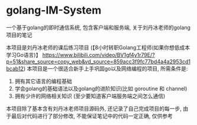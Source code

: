 # golang-IM-System
一个基于golang的即时通信系统, 包含客户端和服务端, 关于刘丹冰老师的golang项目的笔记

本项目是刘丹冰老师的课后练习项目 (【8小时转职Golang工程师(如果你想低成本学习Go语言)】 https://www.bilibili.com/video/BV1gf4y1r79E/?p=51&share_source=copy_web&vd_source=859acc3f9fc77bd4a4a2953cd1bcab12)
本项目是一个很适合新手上手巩固go以及网络编程的项目, 所需条件是: 
1. 拥有其它语言的编程基础
2. 学会golang的基础语法以及golang的进阶知识(比如 goroutine 和 channel)
3. 拥有少许的网络相关知识 (至少要知道客户端服务端之间怎么通信)
   
本项目除了基本含有刘丹冰老师项目源码外, 还记录了自己完成项目的每一步, 由于最后对代码进行了部分修改, 不能保证笔记中的代码一定正确, 仅供参考
